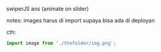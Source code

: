 swiperJS
aos (animate on slider)

notes: images harus di import supaya bisa ada di deployan

cth:
```javascript
import image from './thefolder/img.png';